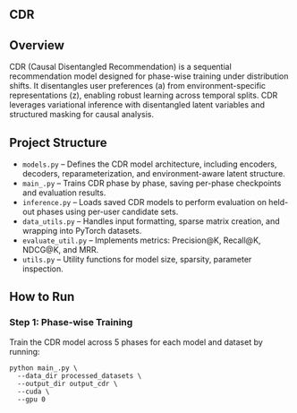 ## CDR

<h2>Overview</h2>

<p>CDR (Causal Disentangled Recommendation) is a sequential recommendation model designed for phase-wise training under distribution shifts. It disentangles user preferences (a) from environment-specific representations (z), enabling robust learning across temporal splits. CDR leverages variational inference with disentangled latent variables and structured masking for causal analysis.</p>

<h2>Project Structure</h2>

<ul>
<li><code>models.py</code> – Defines the CDR model architecture, including encoders, decoders, reparameterization, and environment-aware latent structure.</li>
<li><code>main_.py</code> – Trains CDR phase by phase, saving per-phase checkpoints and evaluation results.</li>
<li><code>inference.py</code> – Loads saved CDR models to perform evaluation on held-out phases using per-user candidate sets.</li>
<li><code>data_utils.py</code> – Handles input formatting, sparse matrix creation, and wrapping into PyTorch datasets.</li>
<li><code>evaluate_util.py</code> – Implements metrics: Precision@K, Recall@K, NDCG@K, and MRR.</li>
<li><code>utils.py</code> – Utility functions for model size, sparsity, parameter inspection.</li>
</ul>

<h2>How to Run</h2>

<h3>Step 1: Phase-wise Training</h3>

<p>Train the CDR model across 5 phases for each model and dataset by running:</p>

<pre><code>python main_.py \
  --data_dir processed_datasets \
  --output_dir output_cdr \
  --cuda \
  --gpu 0
</code></pre>




